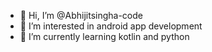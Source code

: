 - 👋 Hi, I’m @Abhijitsingha-code
- 👀 I’m interested in android app development
- 🌱 I’m currently learning kotlin and python


<!---
Abhijitsingha-code/Abhijitsingha-code is a ✨ special ✨ repository because its `README.md` (this file) appears on your GitHub profile.
You can click the Preview link to take a look at your changes.
--->

